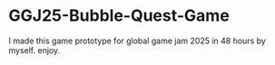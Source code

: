 # GGJ25-Bubble-Quest-Game
I made this game prototype for global game jam 2025 in 48 hours by myself. enjoy.
